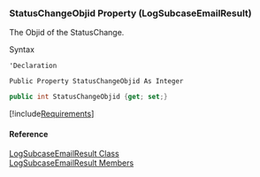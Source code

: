﻿### StatusChangeObjid Property (LogSubcaseEmailResult)

The Objid of the StatusChange.

Syntax

```vbnet
'Declaration

Public Property StatusChangeObjid As Integer
```

```csharp
public int StatusChangeObjid {get; set;}
```

[!include[Requirements](../partials/requirements.md)]

#### Reference

[LogSubcaseEmailResult Class](FChoice.Toolkits.Clarify~FChoice.Toolkits.Clarify.Support.LogSubcaseEmailResult.md)  
[LogSubcaseEmailResult Members](FChoice.Toolkits.Clarify~FChoice.Toolkits.Clarify.Support.LogSubcaseEmailResult_members.md)